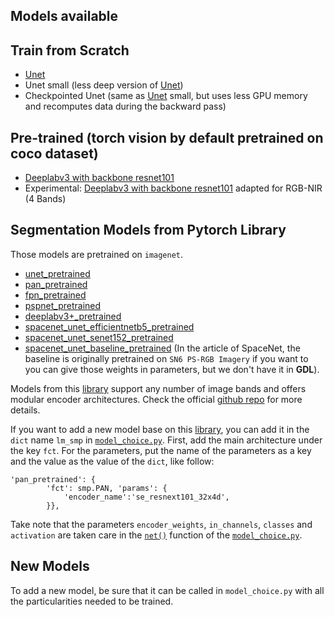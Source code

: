 ## **Models available**

## Train from Scratch
- [Unet](https://arxiv.org/abs/1505.04597.pdf)
- Unet small (less deep version of [Unet](https://arxiv.org/abs/1505.04597.pdf))
- Checkpointed Unet (same as [Unet](https://arxiv.org/abs/1505.04597.pdf) small, but uses less GPU memory and recomputes data during the backward pass)

## Pre-trained (torch vision by default pretrained on coco dataset)
- [Deeplabv3 with backbone resnet101](https://arxiv.org/abs/1706.05587.pdf)
- Experimental: [Deeplabv3 with backbone resnet101](https://arxiv.org/abs/1706.05587.pdf)  adapted for RGB-NIR (4 Bands)

## Segmentation Models from Pytorch Library
Those models are pretrained on `imagenet`.
- [unet_pretrained](https://arxiv.org/abs/1801.05746.pdf)
- [pan_pretrained](https://arxiv.org/abs/1805.10180.pdf)
- [fpn_pretrained](http://presentations.cocodataset.org/COCO17-Stuff-FAIR.pdf)
- [pspnet_pretrained](https://arxiv.org/abs/1612.01105.pdf)
- [deeplabv3+_pretrained](https://arxiv.org/pdf/1802.02611.pdf)
- [spacenet_unet_efficientnetb5_pretrained](https://github.com/SpaceNetChallenge/SpaceNet_SAR_Buildings_Solutions/tree/master/1-zbigniewwojna)
- [spacenet_unet_senet152_pretrained](https://github.com/SpaceNetChallenge/SpaceNet_SAR_Buildings_Solutions/tree/master/2-MaksimovKA)
- [spacenet_unet_baseline_pretrained]() (In the article of SpaceNet, the baseline is originally pretrained on `SN6 PS-RGB Imagery` if you want to you can give those weights in parameters, but we don't have it in **GDL**).

Models from this [library](https://github.com/qubvel/segmentation_models.pytorch) support any number of image bands and offers modular encoder architectures. Check the official [github repo](https://github.com/qubvel/segmentation_models.pytorch) for more details.  

If you want to add a new model base on this [library](https://github.com/qubvel/segmentation_models.pytorch), you can add it in the `dict` name `lm_smp` in [`model_choice.py`](model_choice.py). First, add the main architecture under the key `fct`. For the parameters, put the name of the parameters as a key and the value as the value of the `dict`, like follow:
```
'pan_pretrained': {
        'fct': smp.PAN, 'params': {
            'encoder_name':'se_resnext101_32x4d',
        }},
```
Take note that the parameters `encoder_weights`, `in_channels`, `classes` and `activation` are taken care in the [`net()`](model_choice.py#L144) function of the [`model_choice.py`](model_choice.py).

## New Models
To add a new model, be sure that it can be called in `model_choice.py` with all the particularities needed to be trained.
